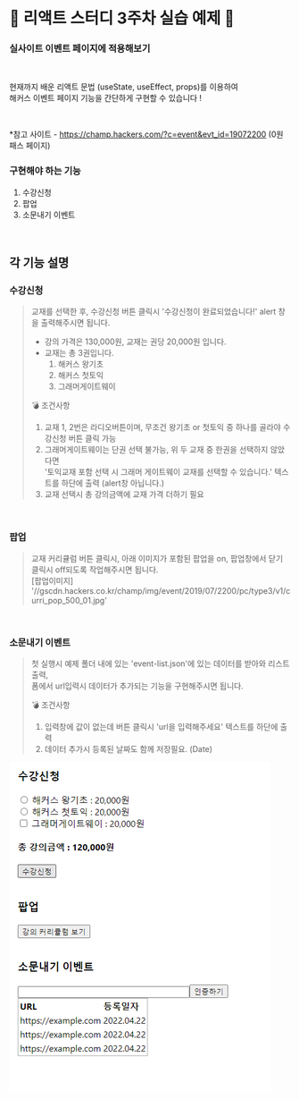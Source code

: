# 🍔 리액트 스터디 3주차 실습 예제 🍔

### 실사이트 이벤트 페이지에 적용해보기

<br/>

현재까지 배운 리액트 문법 (useState, useEffect, props)를 이용하여  
해커스 이벤트 페이지 기능을 간단하게 구현할 수 있습니다 ! 

<br/>

*참고 사이트 - https://champ.hackers.com/?c=event&evt_id=19072200 (0원 패스 페이지)  

### 구현해야 하는 기능

1. 수강신청
2. 팝업
3. 소문내기 이벤트 

<br/>

## 각 기능 설명


### 수강신청
> 교재를 선택한 후, 수강신청 버튼 클릭시 '수강신청이 완료되었습니다!' alert 창을 출력해주시면 됩니다.
> - 강의 가격은 130,000원, 교재는 권당 20,000원 입니다.
> - 교재는 총 3권입니다.
>   1. 해커스 왕기초
>   2. 해커스 첫토익
>   3. 그래머게이트웨이
> 
> 💣 조건사항
> 1. 교재 1, 2번은 라디오버튼이며, 무조건 왕기초 or 첫토익 중 하나를 골라야 수강신청 버튼 클릭 가능
> 2. 그래머게이트웨이는 단권 선택 불가능, 위 두 교재 중 한권을 선택하지 않았다면  
'토익교재 포함 선택 시 그래머 게이트웨이 교재를 선택할 수 있습니다.' 텍스트를 하단에 출력 (alert창 아닙니다.)
> 3. 교재 선택시 총 강의금액에 교재 가격 더하기 필요

<br/>

### 팝업
> 교재 커리큘럼 버튼 클릭시, 아래 이미지가 포함된 팝업을 on, 팝업창에서 닫기 클릭시 off되도록 작업해주시면 됩니다.  
> [팝업이미지] '//gscdn.hackers.co.kr/champ/img/event/2019/07/2200/pc/type3/v1/curri_pop_500_01.jpg'

<br/>

### 소문내기 이벤트
> 첫 실행시 예제 폴더 내에 있는 'event-list.json'에 있는 데이터를 받아와 리스트 출력,  
> 폼에서 url입력시 데이터가 추가되는 기능을 구현해주시면 됩니다.  
> 
> 💣 조건사항
> 1. 입력창에 값이 없는데 버튼 클릭시 'url을 입력해주세요' 텍스트를 하단에 출력 
> 2. 데이터 추가시 등록된 날짜도 함께 저장필요. (Date)


![결과물이미지](./result.png)
